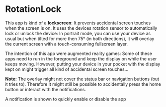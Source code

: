 # RotationLock
This app is kind of a <b>lockscreen</b>: It prevents accidental screen touches when the screen is on. It uses the devices rotation sensor to automatically lock or unlock the device: In portrait mode, you can use your device as usual but when tilted for more then 75° (in both directions), it will overlay the current screen with a touch-consuming fullscreen layer.

The intention of this app were augmented reality games: Some of these apps need to run in the foreground and keep the display on while the user keeps moving. However, putting your device in your pocket with the display kept on might trigger all kind of accidental screen touches...

<b>Note:</b> The overlay might not cover the status bar or navigation buttons (but it tries to). Therefore it might still be possible to accidentally press the home button or interact with the notifications.

A notification is shown to quickly enable or disable the app
